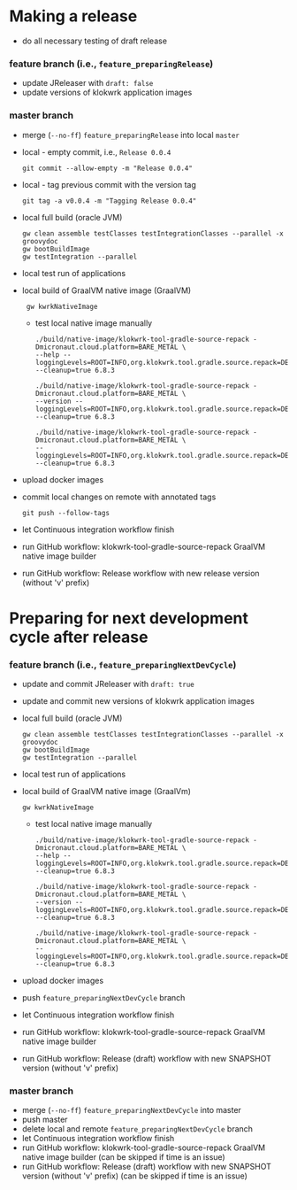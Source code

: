 # Making a release
- do all necessary testing of draft release

### **feature branch** (i.e., `feature_preparingRelease`)
- update JReleaser with `draft: false`
- update versions of klokwrk application images

### **master branch**
- merge (`--no-ff`) `feature_preparingRelease` into local `master`
- local - empty commit, i.e., `Release 0.0.4`

      git commit --allow-empty -m "Release 0.0.4"

- local - tag previous commit with the version tag

      git tag -a v0.0.4 -m "Tagging Release 0.0.4"

- local full build (oracle JVM)

      gw clean assemble testClasses testIntegrationClasses --parallel -x groovydoc
      gw bootBuildImage
      gw testIntegration --parallel

- local test run of applications
- local build of GraalVM native image (GraalVM)

       gw kwrkNativeImage

    - test local native image manually

          ./build/native-image/klokwrk-tool-gradle-source-repack -Dmicronaut.cloud.platform=BARE_METAL \
          --help --loggingLevels=ROOT=INFO,org.klokwrk.tool.gradle.source.repack=DEBUG --cleanup=true 6.8.3

          ./build/native-image/klokwrk-tool-gradle-source-repack -Dmicronaut.cloud.platform=BARE_METAL \
          --version --loggingLevels=ROOT=INFO,org.klokwrk.tool.gradle.source.repack=DEBUG --cleanup=true 6.8.3

          ./build/native-image/klokwrk-tool-gradle-source-repack -Dmicronaut.cloud.platform=BARE_METAL \
          --loggingLevels=ROOT=INFO,org.klokwrk.tool.gradle.source.repack=DEBUG --cleanup=true 6.8.3

- upload docker images
- commit local changes on remote with annotated tags

      git push --follow-tags

- let Continuous integration workflow finish
- run GitHub workflow: klokwrk-tool-gradle-source-repack GraalVM native image builder
- run GitHub workflow: Release workflow with new release version (without 'v' prefix)

# Preparing for next development cycle after release
### **feature branch** (i.e., `feature_preparingNextDevCycle`)
- update and commit JReleaser with `draft: true`
- update and commit new versions of klokwrk application images
- local full build (oracle JVM)

      gw clean assemble testClasses testIntegrationClasses --parallel -x groovydoc
      gw bootBuildImage
      gw testIntegration --parallel

- local test run of applications
- local build of GraalVM native image (GraalVm)

      gw kwrkNativeImage

    - test local native image manually

          ./build/native-image/klokwrk-tool-gradle-source-repack -Dmicronaut.cloud.platform=BARE_METAL \
          --help --loggingLevels=ROOT=INFO,org.klokwrk.tool.gradle.source.repack=DEBUG --cleanup=true 6.8.3

          ./build/native-image/klokwrk-tool-gradle-source-repack -Dmicronaut.cloud.platform=BARE_METAL \
          --version --loggingLevels=ROOT=INFO,org.klokwrk.tool.gradle.source.repack=DEBUG --cleanup=true 6.8.3

          ./build/native-image/klokwrk-tool-gradle-source-repack -Dmicronaut.cloud.platform=BARE_METAL \
          --loggingLevels=ROOT=INFO,org.klokwrk.tool.gradle.source.repack=DEBUG --cleanup=true 6.8.3

- upload docker images
- push `feature_preparingNextDevCycle` branch
- let Continuous integration workflow finish
- run GitHub workflow: klokwrk-tool-gradle-source-repack GraalVM native image builder
- run GitHub workflow: Release (draft) workflow with new SNAPSHOT version (without 'v' prefix)

### **master branch**
- merge (`--no-ff`) `feature_preparingNextDevCycle` into master
- push master
- delete local and remote `feature_preparingNextDevCycle` branch
- let Continuous integration workflow finish
- run GitHub workflow: klokwrk-tool-gradle-source-repack GraalVM native image builder (can be skipped if time is an issue)
- run GitHub workflow: Release (draft) workflow with new SNAPSHOT version (without 'v' prefix) (can be skipped if time is an issue)
